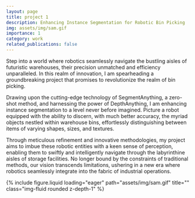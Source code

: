 ```yaml
---
layout: page
title: project 1
description: Enhancing Instance Segmentation for Robotic Bin Picking
img: assets/img/sam.gif
importance: 1
category: work
related_publications: false
---
```

Step into a world where robotics seamlessly navigate the bustling aisles of futuristic warehouses, their precision unmatched and efficiency unparalleled. In this realm of innovation, I am spearheading a groundbreaking project that promises to revolutionize the realm of bin picking.

Drawing upon the cutting-edge technology of SegmentAnything, a zero-shot method, and harnessing the power of DepthAnything, I am enhancing instance segmentation to a level never before imagined. Picture a robot equipped with the ability to discern, with much better accuracy, the myriad objects nestled within warehouse bins, effortlessly distinguishing between items of varying shapes, sizes, and textures.

Through meticulous refinement and innovative methodologies, my project aims to imbue these robotic entities with a keen sense of perception, enabling them to swiftly and intelligently navigate through the labyrinthine aisles of storage facilities. No longer bound by the constraints of traditional methods, our vision transcends limitations, ushering in a new era where robotics seamlessly integrate into the fabric of industrial operations.


<div class="row">
    <div class="col-sm mt-3 mt-md-0">
        {% include figure.liquid loading="eager" path="assets/img/sam.gif" title="" class="img-fluid rounded z-depth-1" %}
    </div>
</div>


